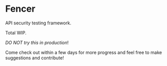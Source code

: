 # Fencer

API security testing framework. 

Total WIP.

*DO NOT try this in production*!

Come check out within a few days for more progress and feel free to make suggestions and contribute!
